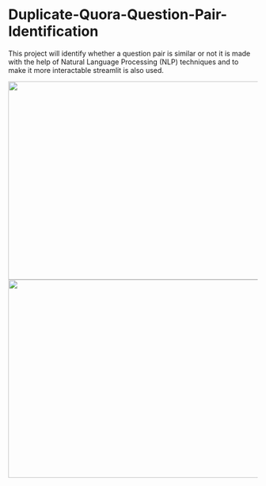 # Duplicate-Quora-Question-Pair-Identification
This project will identify whether a question pair is similar or not it is made with the help of Natural Language Processing (NLP) techniques and to make it more interactable streamlit is also used.


<img src="https://user-images.githubusercontent.com/87846440/210764513-dc47b67c-3a4e-4f55-ae1f-8c5a0a77da47.png" width="800" height="400">

<img src="https://user-images.githubusercontent.com/87846440/210765173-7b8828c3-263b-4265-aba9-54317a8aecd3.png" width="800" height="400">

